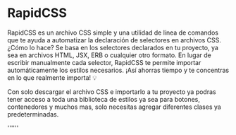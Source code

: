 # RapidCSS

RapidCSS es un archivo CSS simple y una utilidad de línea de comandos que te ayuda a automatizar la declaración de selectores en archivos CSS. ¿Cómo lo hace? Se basa en los selectores declarados en tu proyecto, ya sea en archivos HTML, JSX, ERB o cualquier otro formato. En lugar de escribir manualmente cada selector, RapidCSS te permite importar automáticamente los estilos necesarios. ¡Así ahorras tiempo y te concentras en lo que realmente importa! 💡

Con solo descargar el archivo CSS e importarlo a tu proyecto ya podras tener acceso a toda una biblioteca de estilos ya sea para botones, contenedores y muchos mas, solo necesitas agregar diferentes clases ya predeterminadas.

'''<link rel="stylesheet" href="RapidCSS.css">'''
